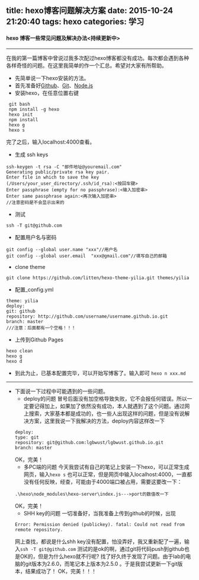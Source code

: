title: hexo博客问题解决方案
date: 2015-10-24 21:20:40
tags: hexo
categories: 学习
---
#### hexo 博客一些常见问题及解决办法<持续更新中>


----------
在我的第一篇博客中曾说过我多次配过hexo博客都没有成功。每次都会遇到各种各样奇怪的问题。在这里我简单的作一个汇总。希望对大家有所帮助。<!--more-->

 - 先简单说一下hexo安装的方法。
  - 首先准备好[Github](github.com)、[Git](http://git-scm.com/)、[Node.js](https://nodejs.org)
  -  安装hexo，在任意位置右键
 ```
  git bash
  npm install -g hexo
  hexo init
  npm install
  hexo g
  hexo s
  ```
  完了之后，输入localhost:4000查看。
  - 生成 ssh keys
  ```
  ssh-keygen -t rsa -C "邮件地址@youremail.com"
  Generating public/private rsa key pair.
  Enter file in which to save the key      (/Users/your_user_directory/.ssh/id_rsa):<按回车键>
  Enter passphrase (empty for no passphrase):<输入加密串>
  Enter same passphrase again:<再次输入加密串>
  //注意密码是不会显示出来的
  ```
  - 测试
  ```
  ssh -T git@github.com
  ```
  - 配置用户名与密码
  ```
  git config --global user.name "xxx"//用户名
  git config --global user.email  "xxx@gmail.com"//填写自己的邮箱
  ```
  - clone theme
  ```
  git clone https://github.com/litten/hexo-theme-yilia.git themes/yilia
  ```
  - 配置_config.yml
  ```
  theme: yilia
  deploy:
  git: github
  repository: http://github.com/username/username.github.io.git
  branch: master
  ///注意：后面都有一个空格！！！
  ```
  - 上传到Github Pages
  ```
  hexo clean
  hexo g
  hexo d
  ```
  - 到此为止，已基本配置完毕，可以开始写博客了。输入即可
  `hexo n xxx.md`


----------

- 下面说一下过程中可能遇到的一些问题。
  - deploy的问题
   冒号后面没有加空格导致失败，它不会报任何错误。所以一定要记得加上，如果加了依然没有成功，本人就遇到了这个问题。通过网上搜索，大家基本都是成功的，也一些人出现这样的问题，但是没有说解决方案，这里我说一下我解决的方法，deploy内容这样改一下
   ```
   deploy:
   type: git
   repository: git@github.com:lgbwust/lgbwust.github.io.git
   branch: master
   ```
   OK，完美！
   - 多PC端的问题
   今天我尝试有自己的笔记上安装一下hexo，可以正常生成网页，输入`hexo s` 也可以正常，但是网页中输入localhost:4000，一直都没有任何反映，经查，可能由于4000端口被占用，需要这要改一下：
   ```
   .\hexo\node_modules\hexo-server\index.js--->port的数值改一下
   ```
   OK，完美！
   - SHH key的问题
   一切准备好，当我准备上传到github的时候，出现
   ```
   Error: Permission denied (publickey). fatal: Could not read from     remote repository.
   ```
   网上查找，都说是什么shh key没有配置，怕没弄好，我又重新配了一遍，输入`ssh -T git@github.com` 测试的是ok的啊，通过git将代码push到github也是OK的，但是为什么hexo就不行呢? 找了好久终于发现了问题。由于lab的电脑的git版本为2.6.0，而笔记本上版本为2.5.0 。于是我尝试更新一下git版本，结果成功了！
   OK，完美！！！

  

